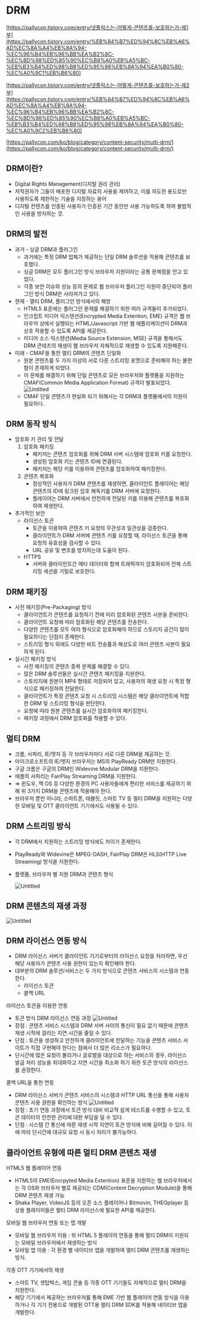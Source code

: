 # DRM

[https://pallycon.tistory.com/entry/넷플릭스는-어떻게-콘텐츠를-보호하는가-제1부](https://pallycon.tistory.com/entry/%EB%84%B7%ED%94%8C%EB%A6%AD%EC%8A%A4%EB%8A%94-%EC%96%B4%EB%96%BB%EA%B2%8C-%EC%BD%98%ED%85%90%EC%B8%A0%EB%A5%BC-%EB%B3%B4%ED%98%B8%ED%95%98%EB%8A%94%EA%B0%80-%EC%A0%9C1%EB%B6%80)

[https://pallycon.tistory.com/entry/넷플릭스는-어떻게-콘텐츠를-보호하는가-제2부](https://pallycon.tistory.com/entry/%EB%84%B7%ED%94%8C%EB%A6%AD%EC%8A%A4%EB%8A%94-%EC%96%B4%EB%96%BB%EA%B2%8C-%EC%BD%98%ED%85%90%EC%B8%A0%EB%A5%BC-%EB%B3%B4%ED%98%B8%ED%95%98%EB%8A%94%EA%B0%80-%EC%A0%9C2%EB%B6%80)

[https://pallycon.com/ko/blog/category/content-security/multi-drm/](https://pallycon.com/ko/blog/category/content-security/multi-drm/)

## DRM이란?

- Digital Rights Management(디지털 권리 관리)
- 저작권자가 그들이 배포한 디지털 자료의 사용을 제어하고, 이를 의도한 용도로만 사용하도록 제한하는 기술을 지칭하는 용어
- 디지털 컨텐츠를 인증된 사용자가 인증된 기간 동안만 사용 가능하도록 하여 불법적인 사용을 방지하는 것.

## DRM의 발전

- 과거 - 싱글 DRM과 플러그인
  - 과거에는 특정 DRM 업체가 제공하는 단일 DRM 솔루션을 적용해 콘텐츠를 보호했다.
  - 싱글 DRM은 모두 플러그인 방식 브라우저 지원이라는 공통 문제점을 안고 있었다.
  - 각종 보안 이슈와 성능 등의 문제로 웹 브라우저 플러그인 지원이 중단되어 플러그인 방식 DRM은 사라져가고 있다.
- 현재 - 멀티 DRM, 플러그인 방식에서의 해방
  - HTML5 표준에는 플러그인 문제를 해결하기 위한 여러 규격들이 추가되었다.
  - 인크립트 미디어 익스텐션(Encrypted Media Extention, EME) 규격은 웹 브라우저 상에서 실행되는 HTML/Javascript 기반 웹 애플리케이션이 DRM과 상호 작용할 수 있도록 API를 제공한다.
  - 미디어 소스 익스텐션(Media Source Extension, MSE) 규격을 통해서도 DRM 콘테츠의 재생이 웹 브라우저 자체적으로 재생할 수 있도록 지원해준다.
- 미래 - CMAF을 통한 멀티 DRM의 콘텐츠 단일화
  - 원본 콘텐츠를 두 가지 이상의 서로 다른 스트리밍 포맷으로 준비해야 하는 불편함이 존재하게 되었다.
  - 이 문제를 해결하기 위해 단일 콘텐츠로 모든 브라우저와 플랫폼을 지원하는 CMAF(Common Media Application Format) 규격이 발표되었다.
    ![Untitled](211229-DRM_용어_정리/Untitled.png)
  - CMAF 단일 콘텐츠가 현실화 되기 위해서는 각 DRM과 플랫폼에서의 지원이 필요하다.

## DRM 동작 방식

- 암호화 키 관리 및 전달
  1. 암호화 패키징
     - 패키저는 콘텐츠 암호화를 위해 DRM 서버 시스템에 암호화 키를 요청한다.
     - 생성된 암호화 키는 콘텐츠 ID에 연결된다.
     - 패키저는 해당 키를 이용하여 콘텐츠를 암호화하여 패키징한다.
  2. 콘텐츠 복호화
     - 정상적인 사용자가 DRM 콘텐츠를 재생하면, 클라이언트 플레이어는 해당 콘텐츠의 ID에 링크된 암호 해독키를 DRM 서버에 요청한다.
     - 플레이어는 DRM 서버에서 안전하게 전달된 키를 이용해 콘텐츠를 복호화하여 재생한다.
- 추가적인 보안
  - 라이선스 토큰
    - 토큰을 이용하여 콘텐츠 키 요청의 무관성과 일관성을 검증한다.
    - 클라이언트가 DRM 서버에 콘텐츠 키를 요청할 때, 라이선스 토큰을 통해 요청의 유효성을 검사할 수 있다.
    - URL 공유 및 변조를 방지하는데 도움이 된다.
  - HTTPS
    - 서버와 클라이언트간 메타 데이터와 함께 트래픽까지 암호화되어 전체 스트리밍 세션을 기밀로 보호한다.

## DRM 패키징

- 사전 패키징(Pre-Packaging) 방식
  - 클라이언트가 콘텐츠를 요청하기 전에 미리 암호화된 콘텐츠 사본을 준비한다.
  - 클라이언트 요청에 따라 암호화된 해당 콘텐츠를 전송한다.
  - 다양한 콘텐츠를 모두 여러 형식으로 암호화해야 하므로 스토리지 공간이 많이 필요하다는 단점이 존재한다.
  - 스트리밍 형식 외에도 다양한 비트 전송률과 해상도로 여러 콘텐츠 사본이 필요하게 된다.
- 실시간 패키징 방식
  - 사전 패키징의 콘텐츠 중복 문제를 해결할 수 있다.
  - 많은 DRM 솔루션들은 실시간 콘텐츠 패키징을 지원한다.
  - 스토리지에 원본이 MP4 형태로 저장되어 있고, 사용자의 재생 요청 시 특정 형식으로 패키징하여 전달한다.
  - 클라이언트가 특정 콘텐츠 요청 시 스트리밍 시스템은 해당 클라이언트에 적합한 DRM 및 스트리밍 형식을 판단한다.
  - 요청에 따라 원본 콘텐츠를 실시간 암호화하여 패키징한다.
  - 패키징 과정에서 DRM 암호화를 적용할 수 있다.

## 멀티 DRM

- 크롬, 사파리, IE/엣지 등 각 브라우저마다 서로 다른 DRM을 제공하는 것.
- 마이크로소프트의 IE/엣지 브라우저는 MS의 PlayReady DRM만 지원한다.
- 구글 크롬은 구글의 DRM인 Widevine Modular DRM을 지원한다.
- 애플의 사파리는 FairPlay Streaming DRM을 지원한다.
- ⇒ 윈도우, 맥 OS 등 다양한 환경의 PC 사용자들에게 편리한 서비스를 제공하기 위해 위 3가지 DRM을 콘텐츠에 적용해야 한다.
- 브라우저 뿐만 아니라, 스마트폰, 태블릿, 스마트 TV 등 멀티 DRM을 지원하는 다양한 모바일 및 OTT 클라이언트 기기에서도 사용될 수 있다.

## DRM 스트리밍 방식

- 각 DRM에서 지원하는 스트리밍 방식에도 차이가 존재한다.
- PlayReady와 Widevine은 MPEG-DASH, FairPlay DRM은 HLS(HTTP Live Streaming) 방식을 지원한다.
- 플랫폼, 브라우저 별 지원 DRM과 콘텐츠 형식

  ![Untitled](211229-DRM_용어_정리/Untitled%201.png)

## DRM 콘텐츠의 재생 과정

![Untitled](211229-DRM_용어_정리/Untitled%202.png)

## DRM 라이선스 연동 방식

- DRM 라이선스 서버가 클라이언트 기기로부터의 라이선스 요청을 처리하면, 우선 해당 사용자가 콘텐츠 사용 권한이 있는지 확인해야 한다.
- 대부분의 DRM 솔루션/서비스는 두 가지 방식으로 콘텐츠 서비스의 시스템과 연동한다.
  - 라이선스 토큰
  - 콜백 URL

라이선스 토큰을 이용한 연동

- 토큰 방식 DRM 라이선스 연동 과정
  ![Untitled](211229-DRM_용어_정리/Untitled%203.png)
- 장점 : 콘텐츠 서비스 시스템과 DRM 서버 사이의 통신이 필요 없기 때문에 콘텐츠 재생 시작에 걸리는 지연 시간을 줄일 수 있다.
- 단점 : 토큰을 생성하고 안전하게 클라이언트에 전달하는 기능을 콘텐츠 서비스 사이트가 직접 구현해야 한다는 점에서 더 많은 리소스가 필요하다.
- 단시간에 많은 요청이 몰리거나 글로벌을 대상으로 하는 서비스의 경우, 라이선스 발급 처리 성능을 최대화하고 지연 시간을 최소화 하기 위한 토큰 방식의 라이선스를 권장한다.

콜백 URL을 통한 연동

- DRM 라이선스 서버가 콘텐츠 서비스의 시스템과 HTTP URL 통신을 통해 사용자 콘텐츠 사용 권한을 확인하는 방식
  ![Untitled](211229-DRM_용어_정리/Untitled%204.png)
- 장점 : 초기 연동 과정에서 토큰 방식 대비 비교적 쉽게 테스트를 수행할 수 있고, 토큰 데이터의 안전한 관리에 대한 부담을 덜 수 있다.
- 단점 : 시스템 간 통신에 따른 재생 시작 지연이 토큰 방식에 비해 길어질 수 있다. 이에 따라 단시간에 대규모 요청 시 동시 처리가 불가능하다.

## 클라이언트 유형에 따른 멀티 DRM 콘텐츠 재생

HTML5 웹 플레이어 연동

- HTML5의 EME(Encrpyted Media Extention) 표준을 지원하는 웹 브라우저에서는 각 OS와 브라우저 별로 제공되는 CDM(Content Decryption Module)을 통해 DRM 콘텐츠 재생 가능
- Shaka Player, VideoJS 등의 오픈 소스 플레이어나 Bitmovin, THEOplayer 등 상용 플레이어들은 멀티 DRM 라이선스에 필요한 API를 제공한다.

모바일 웹 브라우저 연동 또는 앱 개발

- 모바일 웹 브라우저 이용 : 위 HTML 5 플레이어 연동을 통해 멀티 DRM이 지원되는 모바일 브라우저에서 재생하는 방식
- 모바일 앱 이용 : 각 환경 별 네이티브 앱을 개발하여 멀티 DRM 콘텐츠를 재생하는 빙식.

각종 OTT 기기에서의 재생

- 스마트 TV, 셋탑박스, 게임 콘솔 등 각종 OTT 기기들도 자체적으로 멀티 DRM을 지원한다.
- 해당 기기에서 제공하는 브라우저를 통해 EME 기반 웹 플레이어 연동 방식을 이용하거나 각 기기 전용으로 개발된 OTT용 멀티 DRM SDK를 적용해 네이티브 앱을 개발한다.

